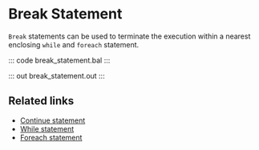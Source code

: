 # Break Statement

`Break` statements can be used to terminate the execution within a nearest enclosing
`while` and `foreach` statement.

::: code break_statement.bal :::

::: out break_statement.out :::

## Related links
- [Continue statement](/learn/by-example/continue-statement/)
- [While statement](/learn/by-example/while-statement/)
- [Foreach statement](/learn/by-example/foreach-statement/)
